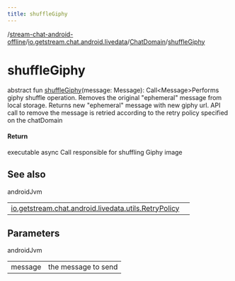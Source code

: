 ```yaml
---
title: shuffleGiphy
---
```

/[stream-chat-android-offline](../../index.md)/[io.getstream.chat.android.livedata](../index.md)/[ChatDomain](index.md)/[shuffleGiphy](shuffleGiphy.md)  
  
  
  
# shuffleGiphy  
abstract fun [shuffleGiphy](shuffleGiphy.md)(message: Message): Call&lt;Message&gt;Performs giphy shuffle operation. Removes the original "ephemeral" message from local storage. Returns new "ephemeral" message with new giphy url. API call to remove the message is retried according to the retry policy specified on the chatDomain  
  
#### Return  
executable async Call responsible for shuffling Giphy image  
  
## See also  
  
androidJvm  
  
| | |
|---|---|
| <a name="io.getstream.chat.android.livedata/ChatDomain/shuffleGiphy/#io.getstream.chat.android.client.models.Message/PointingToDeclaration/"></a>[io.getstream.chat.android.livedata.utils.RetryPolicy](../../io.getstream.chat.android.livedata.utils/RetryPolicy/index.md)| <a name="io.getstream.chat.android.livedata/ChatDomain/shuffleGiphy/#io.getstream.chat.android.client.models.Message/PointingToDeclaration/"></a>|
  
  
  
## Parameters  
  
androidJvm  
  
| | |
|---|---|
| <a name="io.getstream.chat.android.livedata/ChatDomain/shuffleGiphy/#io.getstream.chat.android.client.models.Message/PointingToDeclaration/"></a>message| <a name="io.getstream.chat.android.livedata/ChatDomain/shuffleGiphy/#io.getstream.chat.android.client.models.Message/PointingToDeclaration/"></a>the message to send|
  

